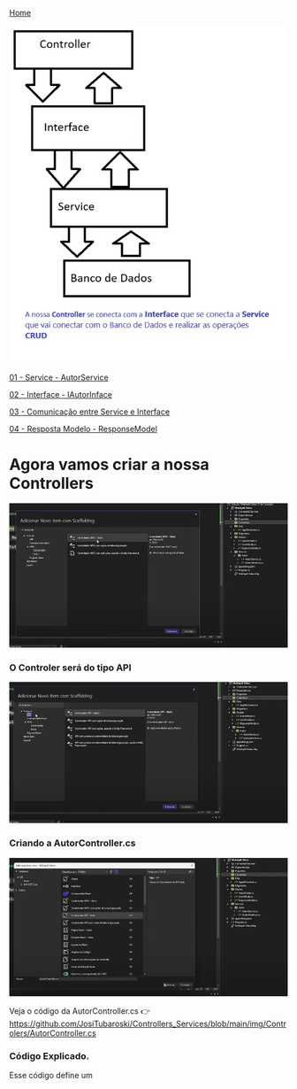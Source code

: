 <div> 
<p><a href="https://github.com/JosiTubaroski/WEB-API-com-.NET-8-e-SQL-Server">Home</a></p>
</div> 

<img src="https://github.com/JosiTubaroski/Controllers_Services/blob/main/img/01_Fx_Controller_Interface_Service_2.jpg"/>

<div> 
<p><a href="https://github.com/JosiTubaroski/Service_Listar_Autor/blob/main/README.md">01 - Service - AutorService</a></p>
</div> 

<div> 
<p><a href="https://github.com/JosiTubaroski/Interface_Listar_Autor">02 - Interface - IAutorInface</a></p>
</div> 

<div> 
<p><a href="https://github.com/JosiTubaroski/Comunica_Service_Interface">03 - Comunicação entre Service e Interface</a></p>
</div> 

<div> 
<p><a href="https://github.com/JosiTubaroski/Response_Model_Gen-rica">04 - Resposta Modelo - ResponseModel</a></p>
</div> 


# Agora vamos criar a nossa Controllers

<img src="https://github.com/JosiTubaroski/Controllers_Services/blob/main/img/20250226_Criando_Controller.png"/>

### O Controler será do tipo API

<img src="https://github.com/JosiTubaroski/Controllers_Services/blob/main/img/Controlers/02_Controler_API.png"/>

### Criando a AutorController.cs

<img src="https://github.com/JosiTubaroski/Controllers_Services/blob/main/img/Controlers/03_Criando_Autor_Controler.png"/>

Veja o código da AutorController.cs 👉 https://github.com/JosiTubaroski/Controllers_Services/blob/main/img/Controlers/AutorController.cs

### Código Explicado.

Esse código define um <b>




 



